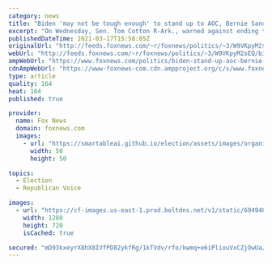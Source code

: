 ```yaml
---
category: news
title: "Biden 'may not be tough enough' to stand up to AOC, Bernie Sanders on filibuster: Tom Cotton"
excerpt: "On Wednesday, Sen. Tom Cotton R-Ark., warned against ending the filibuster and said that President Biden may not be tough enough to stand up against far-left Democrats like Alexandria Ocasio-Cortez and Bernie Sanders."
publishedDateTime: 2021-03-17T15:58:05Z
originalUrl: "http://feeds.foxnews.com/~r/foxnews/politics/~3/W9VKpyM2sEQ/biden-stand-up-aoc-bernie-sanders-far-left-tom-cotton-filibuster"
webUrl: "http://feeds.foxnews.com/~r/foxnews/politics/~3/W9VKpyM2sEQ/biden-stand-up-aoc-bernie-sanders-far-left-tom-cotton-filibuster"
ampWebUrl: "https://www.foxnews.com/politics/biden-stand-up-aoc-bernie-sanders-far-left-tom-cotton-filibuster.amp"
cdnAmpWebUrl: "https://www-foxnews-com.cdn.ampproject.org/c/s/www.foxnews.com/politics/biden-stand-up-aoc-bernie-sanders-far-left-tom-cotton-filibuster.amp"
type: article
quality: 164
heat: 164
published: true

provider:
  name: Fox News
  domain: foxnews.com
  images:
    - url: "https://smartableai.github.io/election/assets/images/organizations/foxnews.com-50x50.jpg"
      width: 50
      height: 50

topics:
  - Election
  - Republican Voice

images:
  - url: "https://cf-images.us-east-1.prod.boltdns.net/v1/static/694940094001/b46a2c41-4d0a-4761-a9eb-4888b06ece33/1319585b-8d9d-4b88-8c21-69ab03480902/1280x720/match/image.jpg"
    width: 1280
    height: 720
    isCached: true

secured: "mD93kxeyrX8hX8IVfPD82ykfRg/1kTVdv/rfo/kwmq+e6iPliouVxCZjOwUa/rOJiKcJhn0im2eDQsGAppNpe1BXT3xV5VfHFmsktqJNPwuXZUqUl4/12Ko0lVBrDENQRwErUPK/eSjHFhEHzy0itCVriU3V5hsVPbEP1y4iDKUEs47luNTKRI7VEG62Y8FK42RohwMgSDLCB+6nELwyeKu5JYPKlN5WHEQGOJIUlWKjJpBxzZgXH3EJac6puGO4mBLlfkQAh8e2nPTwY7e8RdAzyJ4+t6x8ijICv1IkCphPF7o5C9qJ+0NVqkLplMt3i8SKL6F8zuKijVCvQAR5nY2yzGbv4CSSOb06eOSk0cg=;3E+gRs/i+Xo88DgPrZv3KA=="
---
```


